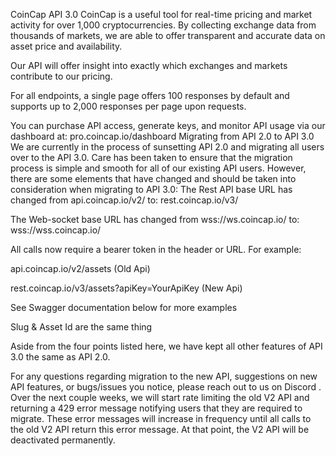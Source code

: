 CoinCap API 3.0
CoinCap is a useful tool for real-time pricing and market activity for over 1,000 cryptocurrencies. By collecting exchange data from thousands of markets, we are able to offer transparent and accurate data on asset price and availability.

Our API will offer insight into exactly which exchanges and markets contribute to our pricing.

For all endpoints, a single page offers 100 responses by default and supports up to 2,000 responses per page upon requests.

You can purchase API access, generate keys, and monitor API usage via our dashboard at: pro.coincap.io/dashboard
Migrating from API 2.0 to API 3.0
We are currently in the process of sunsetting API 2.0 and migrating all users over to the API 3.0. Care has been taken to ensure that the migration process is simple and smooth for all of our existing API users. However, there are some elements that have changed and should be taken into consideration when migrating to API 3.0:
The Rest API base URL has changed from api.coincap.io/v2/ to: rest.coincap.io/v3/

The Web-socket base URL has changed from wss://ws.coincap.io/ to: wss://wss.coincap.io/

All calls now require a bearer token in the header or URL. For example:

api.coincap.io/v2/assets (Old Api)

rest.coincap.io/v3/assets?apiKey=YourApiKey (New Api)

See Swagger documentation below for more examples

Slug & Asset Id are the same thing

Aside from the four points listed here, we have kept all other features of API 3.0 the same as API 2.0.

For any questions regarding migration to the new API, suggestions on new API features, or bugs/issues you notice, please reach out to us on Discord
.
Over the next couple weeks, we will start rate limiting the old V2 API and returning a 429 error message notifying users that they are required to migrate. These error messages will increase in frequency until all calls to the old V2 API return this error message. At that point, the V2 API will be deactivated permanently.